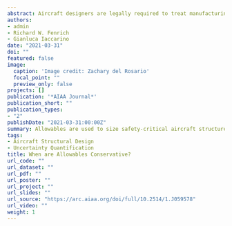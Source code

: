 ```yaml
---
abstract: Aircraft designers are legally required to treat manufacturing variability so as to minimize the probability of structural failure, pursuant to Code of Federal Regulations (CFR) 25.613. The usual design strategy employed for compliance with the regulations is the use of allowable values. However, allowables are not guaranteed to satisfy the regulations as written. In this work, we thoroughly investigate the use of allowables via a formal reliability analysis using quantile evaluation. We find that allowables are provably conservative for simple settings but admit anticonservative structural analysis under nonmonotone structural response, strongly nonnormal distributions, correlated material properties, and high-dimensional material property spaces such as those arising in laminate composites. This analysis develops intuition for when allowables are a conservative approximation of a true reliability analysis. We introduce an inexpensive procedure to detect analysis pathologies and illustrate its use on a set of aerospace-relevant structural analysis problems.
authors:
- admin
- Richard W. Fenrich
- Gianluca Iaccarino
date: "2021-03-31"
doi: ""
featured: false
image:
  caption: 'Image credit: Zachary del Rosario'
  focal_point: ""
  preview_only: false
projects: []
publication: '*AIAA Journal*'
publication_short: ""
publication_types:
- "2"
publishDate: "2021-03-31:00:00Z"
summary: Allowables are used to size safety-critical aircraft structures, but when are they conservative?
tags:
- Aircraft Structural Design
- Uncertainty Quantification
title: When are Allowables Conservative?
url_code: ""
url_dataset: ""
url_pdf: ""
url_poster: ""
url_project: ""
url_slides: ""
url_source: "https://arc.aiaa.org/doi/full/10.2514/1.J059578"
url_video: ""
weight: 1
---
```


